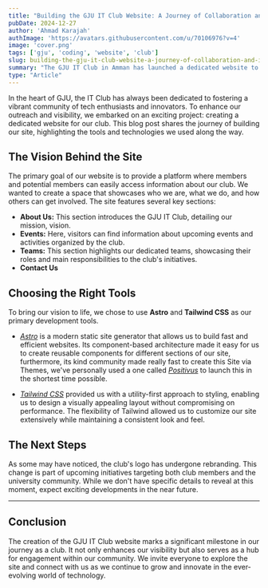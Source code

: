 ```yaml
---
title: "Building the GJU IT Club Website: A Journey of Collaboration and Innovation"
pubDate: 2024-12-27
author: 'Ahmad Karajah'
authImage: 'https://avatars.githubusercontent.com/u/70106976?v=4'
image: 'cover.png'
tags: ['gju', 'coding', 'website', 'club']
slug: building-the-gju-it-club-website-a-journey-of-collaboration-and-innovation
summary: "The GJU IT Club in Amman has launched a dedicated website to enhance its visibility and community engagement. the website serves as a platform for its members to connect and stay informed about the club's initiatives..."
type: "Article"
---
```



In the heart of GJU, the IT Club has always been dedicated to fostering a vibrant community of tech enthusiasts and innovators. To enhance our outreach and visibility, we embarked on an exciting project: creating a dedicated website for our club. This blog post shares the journey of building our site, highlighting the tools and technologies we used along the way.

## The Vision Behind the Site
The primary goal of our website is to provide a platform where members and potential members can easily access information about our club. We wanted to create a space that showcases who we are, what we do, and how others can get involved. The site features several key sections:

- **About Us:** This section introduces the GJU IT Club, detailing our mission, vision.
- **Events:** Here, visitors can find information about upcoming events and activities organized by the club.
- **Teams:** This section highlights our dedicated teams, showcasing their roles and main responsibilities to the club's initiatives.
- **Contact Us** 

## Choosing the Right Tools
To bring our vision to life, we chose to use **Astro** and **Tailwind CSS** as our primary development tools.

- *[Astro](https://astro.build)* is a modern static site generator that allows us to build fast and efficient websites. Its component-based architecture made it easy for us to create reusable components for different sections of our site, furthermore, its kind community made really fast to create this Site via Themes, we've personally used a one called *[Positivus](https://github.com/manulthanura/Positivus)* to launch this in the shortest time possible.

- *[Tailwind CSS](https://tailwindcss.com/)* provided us with a utility-first approach to styling, enabling us to design a visually appealing layout without compromising on performance. The flexibility of Tailwind allowed us to customize our site extensively while maintaining a consistent look and feel.


## The Next Steps
As some may have noticed, the club's logo has undergone rebranding. This change is part of upcoming initiatives targeting both club members and the university community. While we don't have specific details to reveal at this moment, expect exciting developments in the near future.

---

## Conclusion
The creation of the GJU IT Club website marks a significant milestone in our journey as a club. It not only enhances our visibility but also serves as a hub for engagement within our community. We invite everyone to explore the site and connect with us as we continue to grow and innovate in the ever-evolving world of technology.